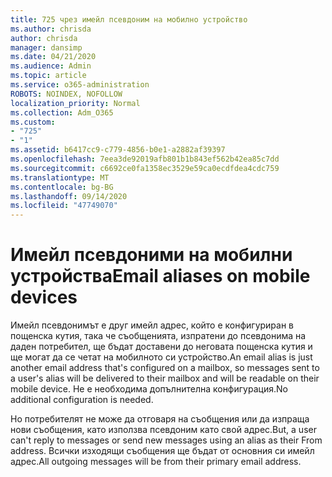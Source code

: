 ```yaml
---
title: 725 чрез имейл псевдоним на мобилно устройство
ms.author: chrisda
author: chrisda
manager: dansimp
ms.date: 04/21/2020
ms.audience: Admin
ms.topic: article
ms.service: o365-administration
ROBOTS: NOINDEX, NOFOLLOW
localization_priority: Normal
ms.collection: Adm_O365
ms.custom:
- "725"
- "1"
ms.assetid: b6417cc9-c779-4856-b0e1-a2882af39397
ms.openlocfilehash: 7eea3de92019afb801b1b843ef562b42ea85c7dd
ms.sourcegitcommit: c6692ce0fa1358ec3529e59ca0ecdfdea4cdc759
ms.translationtype: MT
ms.contentlocale: bg-BG
ms.lasthandoff: 09/14/2020
ms.locfileid: "47749070"
---
```

# <a name="email-aliases-on-mobile-devices"></a><span data-ttu-id="83a1d-102">Имейл псевдоними на мобилни устройства</span><span class="sxs-lookup"><span data-stu-id="83a1d-102">Email aliases on mobile devices</span></span>

<span data-ttu-id="83a1d-103">Имейл псевдонимът е друг имейл адрес, който е конфигуриран в пощенска кутия, така че съобщенията, изпратени до псевдонима на даден потребител, ще бъдат доставени до неговата пощенска кутия и ще могат да се четат на мобилното си устройство.</span><span class="sxs-lookup"><span data-stu-id="83a1d-103">An email alias is just another email address that's configured on a mailbox, so messages sent to a user's alias will be delivered to their mailbox and will be readable on their mobile device.</span></span> <span data-ttu-id="83a1d-104">Не е необходима допълнителна конфигурация.</span><span class="sxs-lookup"><span data-stu-id="83a1d-104">No additional configuration is needed.</span></span>

<span data-ttu-id="83a1d-105">Но потребителят не може да отговаря на съобщения или да изпраща нови съобщения, като използва псевдоним като свой адрес.</span><span class="sxs-lookup"><span data-stu-id="83a1d-105">But, a user can't reply to messages or send new messages using an alias as their From address.</span></span> <span data-ttu-id="83a1d-106">Всички изходящи съобщения ще бъдат от основния си имейл адрес.</span><span class="sxs-lookup"><span data-stu-id="83a1d-106">All outgoing messages will be from their primary email address.</span></span>
